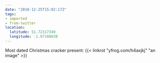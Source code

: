 ```yaml
---
date: "2010-12-25T15:02:17Z"
tags:
- imported
- from-twitter
location:
  latitude: 51.72317349
  longitude: -1.97108638
---
```

Most dated Christmas cracker present:  {{< linkrot "yfrog.com/h4axjkj" "an image" >}}
